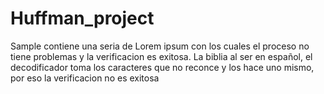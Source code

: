 # Huffman_project

Sample contiene una seria de Lorem ipsum con los cuales el proceso no tiene problemas y la verificacion es exitosa.
La biblia al ser en español, el decodificador toma los caracteres que no reconce y los hace uno mismo, por eso la verificacion no es exitosa
